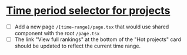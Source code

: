 # [Time period selector for projects](https://github.com/bestofjs/bestofjs/issues/270)

- [ ] Add a new page `/[time-range]/page.tsx` that would use shared component with the root `/page.tsx`
- [ ] The link "View full rankings" at the bottom of the "Hot projects" card should be updated to reflect the current time range.
